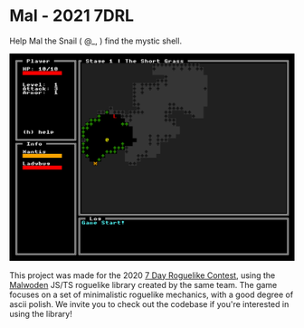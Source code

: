 # Mal - 2021 7DRL

Help Mal the Snail ( @\_, ) find the mystic shell.

![alt text](./resources/screenshot.png)

This project was made for the 2020 [7 Day Roguelike Contest](https://itch.io/jam/7drl-challenge-2021), using the [Malwoden](https://github.com/Aedalus/malwoden) JS/TS roguelike library created by the same team. The game focuses on a set of minimalistic roguelike mechanics, with a good degree of ascii polish. We invite you to check out the codebase if you're interested in using the library!
